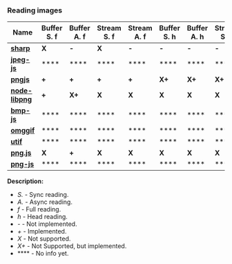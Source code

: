 ### Reading images

| **Name** | **Buffer S. f** | **Buffer A. f** | **Stream S. f** | **Stream A. f** | **Buffer S. h** | **Buffer A. h** | **Stream S. h** | **Stream A. h** |
| --- | --- | --- | --- | --- | --- | --- | --- | --- |
| [**sharp**](https://github.com/lovell/sharp) | **X** | **-** | **X** | **-** | **-** | **-** | **-** | **-** |
| [**jpeg-js**](https://github.com/eugeneware/jpeg-js) | **** | **** | **** | **** | **** | **** | **** | **** |
| [**pngjs**](https://github.com/lukeapage/pngjs) | **+** | **+** | **+** | **+** | **X+** | **X+** | **X+** | **X+** |
| [**node-libpng**](https://github.com/Prior99/node-libpng) | **+** | **X+** | **X** | **X** | **X** | **X** | **X** | **X** |
| [**bmp-js**](https://github.com/shaozilee/bmp-js) | **** | **** | **** | **** | **** | **** | **** | **** |
| [**omggif**](https://github.com/deanm/omggif) | **** | **** | **** | **** | **** | **** | **** | **** |
| [**utif**](https://github.com/photopea/UTIF.js) | **** | **** | **** | **** | **** | **** | **** | **** |
| [**png.js**](https://github.com/arian/pngjs) | **X** | **+** | **X** | **X** | **X** | **X** | **X** | **X** |
| [**png-js**](https://github.com/foliojs/png.js) | **** | **** | **** | **** | **** | **** | **** | **** |

**Description:**
* *S.* - Sync reading.
* *A.* - Async reading.
* *f* - Full reading.
* *h* - Head reading.
* *-* - Not implemented.
* *+* - Implemented.
* *X* - Not supported.
* *X+* - Not Supported, but implemented.
* **** - No info yet.
